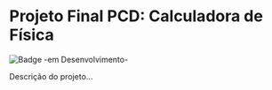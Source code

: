 # Projeto Final PCD: Calculadora de Física

![Badge -em Desenvolvimento-](http://img.shields.io/static/v1?label=STATUS&message=EM%20DESENVOLVIMENTO&color=GREEN&style=for-the-badge)

Descrição do projeto...
